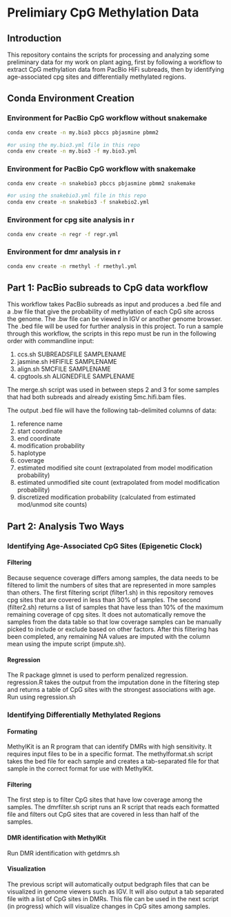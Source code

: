 # Prelimiary CpG Methylation Data

## Introduction

This repository contains the scripts for processing and analyzing some preliminary data for my work on plant aging, first by following a workflow to extract CpG methylation data from PacBio HiFi subreads, then by identifying age-associated cpg sites and differentially methylated regions.

## Conda Environment Creation

### Environment for PacBio CpG workflow without snakemake

```bash
conda env create -n my.bio3 pbccs pbjasmine pbmm2

#or using the my.bio3.yml file in this repo
conda env create -n my.bio3 -f my.bio3.yml
```

### Environment for PacBio CpG workflow with snakemake

```bash
conda env create -n snakebio3 pbccs pbjasmine pbmm2 snakemake

#or using the snakebio3.yml file in this repo
conda env create -n snakebio3 -f snakebio2.yml
```

### Environment for cpg site analysis in r

```bash
conda env create -n regr -f regr.yml
```

### Environment for dmr analysis in r

```bash
conda env create -n rmethyl -f rmethyl.yml
```

## Part 1: PacBio subreads to CpG data workflow

This workflow takes PacBio subreads as input and produces a .bed file and a .bw file that give the probability of methylation of each CpG site across the genome. The .bw file can be viewed in IGV or another genome browser. The .bed file will be used for further analysis in this project.	
To run a sample through this workflow, the scripts in this repo must be run in the following order with commandline input:	 
1. ccs.sh SUBREADSFILE SAMPLENAME 	
2. jasmine.sh HIFIFILE SAMPLENAME	
3. align.sh 5MCFILE SAMPLENAME	
4. cpgtools.sh ALIGNEDFILE SAMPLENAME	

The merge.sh script was used in between steps 2 and 3 for some samples that had both subreads and already existing 5mc.hifi.bam files.	

The output .bed file will have the following tab-delimited columns of data:	

1. reference name
2. start coordinate
3. end coordinate
4. modification probability
5. haplotype
6. coverage
7. estimated modified site count (extrapolated from model modification probability)
8. estimated unmodified site count (extrapolated from model modification probability)
9. discretized modification probability (calculated from estimated mod/unmod site counts)

## Part 2: Analysis Two Ways

### Identifying Age-Associated CpG Sites (Epigenetic Clock)

#### Filtering

Because sequence coverage differs among samples, the data needs to be filtered to limit the numbers of sites that are represented in more samples than others. The first filtering script (filter1.sh) in this repository removes cpg sites that are covered in less than 30% of samples. The second (filter2.sh) returns a list of samples that have less than 10% of the maximum remaining coverage of cpg sites. It does not automatically remove the samples from the data table so that low coverage samples can be manually picked to include or exclude based on other factors. After this filtering has been completed, any remaining NA values are imputed with the column mean using the impute script (impute.sh).

#### Regression

The R package glmnet is used to perform penalized regression. 
regression.R takes the output from the imputation done in the filtering step and returns a table of CpG sites with the strongest associations with age. Run using regression.sh

### Identifying Differentially Methylated Regions

#### Formating

MethylKit is an R program that can identify DMRs with high sensitivity. It requires input files to be in a specific format. The methylformat.sh script takes the bed file for each sample and creates a tab-separated file for that sample in the correct format for use with MethylKit.

#### Filtering

The first step is to filter CpG sites that have low coverage among the samples. The dmrfilter.sh script runs an R script that reads each formatted file and filters out CpG sites that are covered in less than half of the samples.

#### DMR identification with MethylKit

Run DMR identification with getdmrs.sh

#### Visualization

The previous script will automatically output bedgraph files that can be visualized in genome viewers such as IGV. It will also output a tab separated file with a list of CpG sites in DMRs. This file can be used in the next script (in progress) which will visualize changes in CpG sites among samples.
